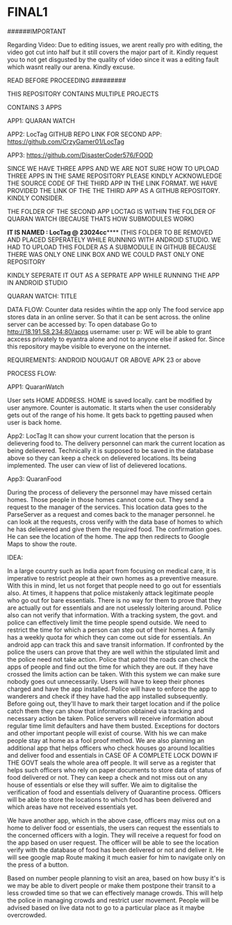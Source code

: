 # FINAL1

######IMPORTANT 

Regarding Video: Due to editing issues, we arent really pro with editing, the video got cut into half but it still covers the major part of it. Kindly request you to not get disgusted by the quality of video since it was a editing fault which wasnt really our arena. Kindly excuse.


READ BEFORE PROCEEDING #########

THIS REPOSITORY CONTAINS MULTIPLE PROJECTS

CONTAINS 3 APPS

APP1: QUARAN WATCH

APP2: LocTag
GITHUB REPO LINK FOR SECOND APP: https://github.com/CrzyGamer01/LocTag

APP3: https://github.com/DisasterCoder576/FOOD

SINCE WE HAVE THREE APPS AND WE ARE NOT SURE HOW TO UPLOAD THREE APPS IN THE SAME REPOSITORY PLEASE KINDLY ACKNOWLEDGE THE SOURCE CODE 
OF THE THIRD APP IN THE LINK FORMAT. WE HAVE PROVIDED THE LINK OF THE THE THIRD APP AS A GITHUB REPOSITORY. KINDLY CONSIDER.

THE FOLDER OF THE SECOND APP LOCTAG IS WITHIN THE FOLDER OF QUARAN WATCH (BECAUSE THATS HOW SUBMODULES WORK)

********IT IS NAMED : LocTag @ 23024cc************ (THIS FOLDER TO BE REMOVED AND PLACED SEPERATELY WHILE RUNNING WITH ANDROID STUDIO.
WE HAD TO UPLOAD THIS FOLDER AS A SUBMODULE IN GITHUB BECAUSE THERE WAS ONLY ONE LINK BOX AND WE COULD PAST ONLY ONE REPOSITORY

KINDLY SEPERATE IT OUT AS A SEPRATE APP WHILE RUNNING THE APP IN ANDROID STUDIO


QUARAN WATCH: TITLE

DATA FLOW: Counter data resides wihtin the app only
          The food service app stores data in an online server. So that it can be sent across. 
          the online server can be accessed by: To open database
Go to  http://18.191.58.234:80/apps
username: user
p: WE will be able to grant acxcess privately to eyantra alone and not to anyone else if asked for. Since this repository maybe visible to everyone on the internet. 


REQUIREMENTS: ANDROID NOUGAUT OR ABOVE
APK 23 or above

PROCESS FLOW:


APP1: QuaranWatch

User sets HOME ADDRESS. HOME is saved locally. cant be modified by user anymore. Counter is automatic. It starts when the user considerably gets out of the range of his home. It gets back to pgetting paused when user is back home. 


App2:
LocTag
It can show your current location that the person is delievering food to. The delivery personnel can mark the current location as being delievered. Technically it is supposed to be saved in the database above so they can keep a check on delievered locations. Its being implemented. The user can view of list of delievered locations.

App3:
QuaranFood

During the process of delievery the personnel may have missed certain homes. Those people in those homes cannot come out. They send a request to the manager of the services. This location data goes to the ParseServer as a request and comes back to the manager personnel. he can look at the requests, cross verify with the data base of homes to which he has delievered and give them the required food. The confirmation goes. He can see the location of the home. The app then redirects to Google Maps to show the route.



IDEA:

In a large country such as India apart from focusing on medical care, it is imperative to restrict people at their own homes as a preventive measure. With this in mind, let us not forget that people need to go out for essentials also. At times, it happens that police mistakenly attack legitimate people who go out for bare essentials. There is no way for them to prove that they are actually out for essentials and are not uselessly loitering around. Police also can not verify that information. With a tracking system, the govt. and police can effectively limit the time people spend outside. We need to restrict the time for which a person can step out of their homes. A family has a weekly quota for which they can come out side for essentials. An android app can track this and save transit information. If confronted by the police the users can prove that they are well within the stipulated limit and the police need not take action. Police that patrol the roads can check the apps of people and find out the time for which they are out. If they have crossed the limits action can be taken. With this system we can make sure nobody goes out unnecessarily. Users will have to keep their phones charged and have the app installed. Police will have to enforce the app to wanderers and check if they have had the app installed subsequently. Before going out, they'll have to mark their target location and if the police catch them they can show that information obtained via tracking and necessary action be taken. Police servers will receive information about regular time limit defaulters and have them busted. Exceptions for doctors and other important people will exist of course. With his we can make people stay at home as a fool proof method. 
We are also planning an additional app that helps officers who check houses go around localities and deliver food and essentials in CASE OF A COMPLETE LOCK DOWN IF THE GOVT seals the whole area off people. It will serve as a register that helps such officers who rely on paper documents to store data of status of food delivered or not. They can keep a check and not miss out on any house of essentials or else they will suffer. We aim to digitalise the verification of food  and essentials delivery of Quarantine process. Officers will be able to store the locations to which food has been delivered and which areas have not received essentials yet.

We have another app, which in the above case, officers may miss out on a home to deliver food or essentials, the users can request the essentials to the concerned officers with a login. They will receive a request for food on the app based on user request. The officer will be able to see the location verify with the database of food has been delivered or not and deliver it. He will see google map Route making it much easier for him to navigate only on the press of a button.

Based on number people planning to visit an area, based on how busy it's is we may be able to divert people or make them postpone their transit to a less crowded time so that we can effectively manage crowds. This will help the police in managing crowds and restrict user movement. People will be advised based on live data not to go to a particular place as it maybe overcrowded.


